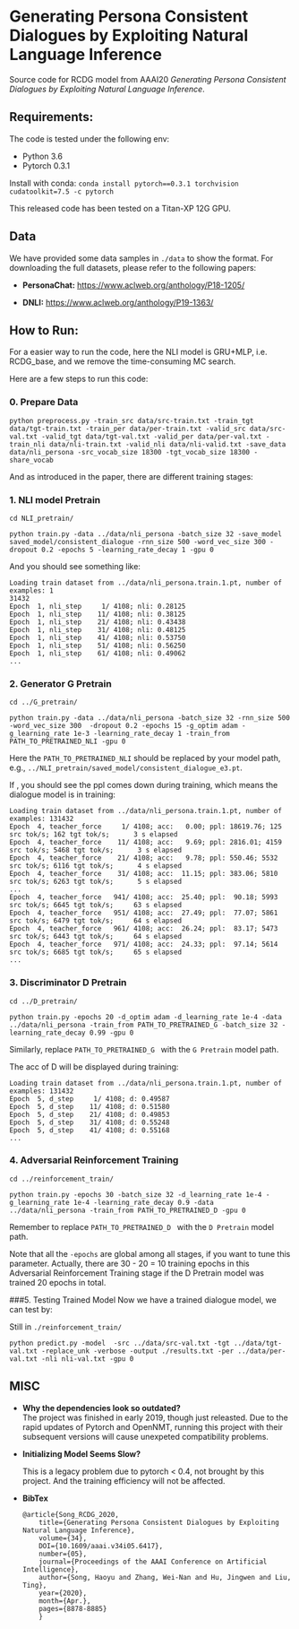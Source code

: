 # Generating Persona Consistent Dialogues by Exploiting Natural Language Inference

Source code for RCDG model from AAAI20 *Generating Persona Consistent Dialogues by Exploiting Natural Language Inference*.


## Requirements:

The code is tested under the following env:

* Python 3.6
* Pytorch 0.3.1

Install with conda: `conda install pytorch==0.3.1 torchvision cudatoolkit=7.5 -c pytorch`

This released code has been tested on a Titan-XP 12G GPU.

## Data
We have provided some data samples in `./data` to show the format. For downloading the full datasets, please refer to the following papers:

* **PersonaChat:** https://www.aclweb.org/anthology/P18-1205/

* **DNLI:** https://www.aclweb.org/anthology/P19-1363/

## How to Run:

For a easier way to run the code, here the NLI model is GRU+MLP, i.e. RCDG_base, and we remove the time-consuming MC search. 

Here are a few steps to run this code:


### 0. Prepare Data
```
python preprocess.py -train_src data/src-train.txt -train_tgt data/tgt-train.txt -train_per data/per-train.txt -valid_src data/src-val.txt -valid_tgt data/tgt-val.txt -valid_per data/per-val.txt -train_nli data/nli-train.txt -valid_nli data/nli-valid.txt -save_data data/nli_persona -src_vocab_size 18300 -tgt_vocab_size 18300 -share_vocab
```


And as introduced in the paper, there are different training stages:

### 1. NLI model Pretrain

`cd NLI_pretrain/`

```
python train.py -data ../data/nli_persona -batch_size 32 -save_model saved_model/consistent_dialogue -rnn_size 500 -word_vec_size 300 -dropout 0.2 -epochs 5 -learning_rate_decay 1 -gpu 0
```

And you should see something like:

```
Loading train dataset from ../data/nli_persona.train.1.pt, number of examples: 1
31432
Epoch  1, nli_step     1/ 4108; nli: 0.28125
Epoch  1, nli_step    11/ 4108; nli: 0.38125
Epoch  1, nli_step    21/ 4108; nli: 0.43438
Epoch  1, nli_step    31/ 4108; nli: 0.48125
Epoch  1, nli_step    41/ 4108; nli: 0.53750
Epoch  1, nli_step    51/ 4108; nli: 0.56250
Epoch  1, nli_step    61/ 4108; nli: 0.49062
...
```

### 2. Generator G Pretrain

`cd ../G_pretrain/`

```
python train.py -data ../data/nli_persona -batch_size 32 -rnn_size 500 -word_vec_size 300  -dropout 0.2 -epochs 15 -g_optim adam -g_learning_rate 1e-3 -learning_rate_decay 1 -train_from PATH_TO_PRETRAINED_NLI -gpu 0
```
Here the `PATH_TO_PRETRAINED_NLI` should be replaced by your model path, e.g., `../NLI_pretrain/saved_model/consistent_dialogue_e3.pt`.

If , you should see the ppl comes down during training, which means the dialogue model is in training:

```
Loading train dataset from ../data/nli_persona.train.1.pt, number of examples: 131432
Epoch  4, teacher_force     1/ 4108; acc:   0.00; ppl: 18619.76; 125 src tok/s; 162 tgt tok/s;      3 s elapsed
Epoch  4, teacher_force    11/ 4108; acc:   9.69; ppl: 2816.01; 4159 src tok/s; 5468 tgt tok/s;      3 s elapsed
Epoch  4, teacher_force    21/ 4108; acc:   9.78; ppl: 550.46; 5532 src tok/s; 6116 tgt tok/s;      4 s elapsed
Epoch  4, teacher_force    31/ 4108; acc:  11.15; ppl: 383.06; 5810 src tok/s; 6263 tgt tok/s;      5 s elapsed
...
Epoch  4, teacher_force   941/ 4108; acc:  25.40; ppl:  90.18; 5993 src tok/s; 6645 tgt tok/s;     63 s elapsed
Epoch  4, teacher_force   951/ 4108; acc:  27.49; ppl:  77.07; 5861 src tok/s; 6479 tgt tok/s;     64 s elapsed
Epoch  4, teacher_force   961/ 4108; acc:  26.24; ppl:  83.17; 5473 src tok/s; 6443 tgt tok/s;     64 s elapsed
Epoch  4, teacher_force   971/ 4108; acc:  24.33; ppl:  97.14; 5614 src tok/s; 6685 tgt tok/s;     65 s elapsed
...
```

### 3. Discriminator D Pretrain
`cd ../D_pretrain/`

```
python train.py -epochs 20 -d_optim adam -d_learning_rate 1e-4 -data ../data/nli_persona -train_from PATH_TO_PRETRAINED_G -batch_size 32 -learning_rate_decay 0.99 -gpu 0
```

Similarly, replace `PATH_TO_PRETRAINED_G ` with the `G Pretrain` model path.

The acc of D will be displayed during training:

```
Loading train dataset from ../data/nli_persona.train.1.pt, number of examples: 131432
Epoch  5, d_step     1/ 4108; d: 0.49587
Epoch  5, d_step    11/ 4108; d: 0.51580
Epoch  5, d_step    21/ 4108; d: 0.49853
Epoch  5, d_step    31/ 4108; d: 0.55248
Epoch  5, d_step    41/ 4108; d: 0.55168
...
```

### 4. Adversarial Reinforcement Training

`cd ../reinforcement_train/`

```
python train.py -epochs 30 -batch_size 32 -d_learning_rate 1e-4 -g_learning_rate 1e-4 -learning_rate_decay 0.9 -data ../data/nli_persona -train_from PATH_TO_PRETRAINED_D -gpu 0
```

Remember to replace `PATH_TO_PRETRAINED_D ` with the `D Pretrain` model path.

Note that all the `-epochs` are global among all stages,  if you want to tune this parameter. Actually, there are 30 - 20 = 10 training epochs in this Adversarial Reinforcement Training stage if the D Pretrain model was trained 20 epochs in total.
 

###5. Testing Trained Model
Now we have a trained dialogue model, we can test by:

Still in `./reinforcement_train/`


```
python predict.py -model  -src ../data/src-val.txt -tgt ../data/tgt-val.txt -replace_unk -verbose -output ./results.txt -per ../data/per-val.txt -nli nli-val.txt -gpu 0
```

## MISC
* **Why the dependencies look so outdated?**	
	The project was finished in early 2019, though just releasted. Due to the rapid updates of Pytorch and OpenNMT, running this project with their subsequent versions will cause unexpeted compatibility problems.
	
* **Initializing Model Seems Slow?**	
	
	This is a legacy problem due to pytorch < 0.4, not brought by this project. And the training efficiency will not be affected.


* **BibTex**
	
	```
	@article{Song_RCDG_2020,
		title={Generating Persona Consistent Dialogues by Exploiting Natural Language Inference},
		volume={34},
		DOI={10.1609/aaai.v34i05.6417},
		number={05},
		journal={Proceedings of the AAAI Conference on Artificial Intelligence},
		author={Song, Haoyu and Zhang, Wei-Nan and Hu, Jingwen and Liu, Ting},
		year={2020},
		month={Apr.},
		pages={8878-8885}
		}
	```
	
